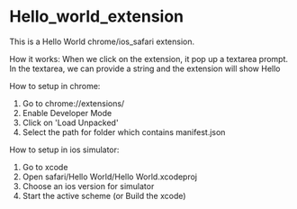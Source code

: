 # Hello_world_extension
This is a Hello World chrome/ios_safari extension.

How it works:
When we click on the extension, it pop up a textarea prompt. In the textarea, we can provide a string and the extension will show 
Hello <Provided String>

How to setup in chrome:
  1. Go to chrome://extensions/ 
  2. Enable Developer Mode
  3. Click on 'Load Unpacked'
  4. Select the path for folder which contains manifest.json
  
  
How to setup in ios simulator:
  1. Go to xcode
  2. Open safari/Hello World/Hello World.xcodeproj
  3. Choose an ios version for simulator
  4. Start the active scheme (or Build the xcode)
